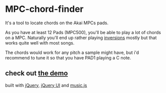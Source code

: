 MPC-chord-finder
========

It's a tool to locate chords on the Akai MPCs pads.

As you have at least 12 Pads (MPC500), you'll be able to play a lot of chords on a MPC.
Naturally you'll end up rather playing [inversions]('http://en.wikipedia.org/wiki/Inversion_(music)#Inversions') mostly but that works quite well with most songs.

The chords would work for any pitch a sample might have,
but i'd recommend to tune it so that you have PAD1 playing a C note.


check out [the demo](http://gherkins.github.com/mpc-chordfinder/)
--------


built with [jQuery](http://jquery.com/), [jQuery UI](http://jqueryui.com/) and [music.js](https://github.com/gregjopa/music.js)
